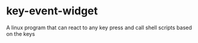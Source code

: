 # key-event-widget
A linux program that can react to any key press and call shell scripts based on the keys
